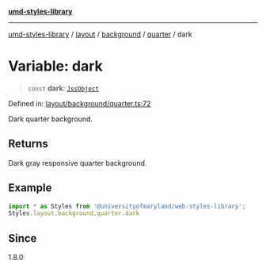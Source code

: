 [**umd-styles-library**](../../../../../../README.md)

***

[umd-styles-library](../../../../../../modules.md) / [layout](../../../../../README.md) / [background](../../../README.md) / [quarter](../README.md) / dark

# Variable: dark

> `const` **dark**: [`JssObject`](../../../../../../utilities/namespaces/transform/type-aliases/JssObject.md)

Defined in: [layout/background/quarter.ts:72](https://github.com/UMD-Digital/design-system/blob/ed6189804bf5f4c4fcbe5325b54aac33ac48d614/packages/styles/source/layout/background/quarter.ts#L72)

Dark quarter background.

## Returns

Dark gray responsive quarter background.

## Example

```typescript
import * as Styles from '@universityofmaryland/web-styles-library';
Styles.layout.background.quarter.dark
```

## Since

1.8.0
